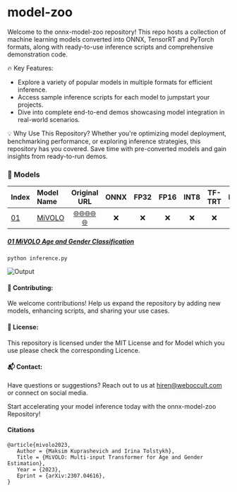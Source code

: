 # model-zoo
Welcome to the onnx-model-zoo repository! This repo hosts a collection of machine learning models converted into ONNX, TensorRT and PyTorch formats, along with ready-to-use inference scripts and comprehensive demonstration code.

🔥 Key Features:
- Explore a variety of popular models in multiple formats for efficient inference.
- Access sample inference scripts for each model to jumpstart your projects.
- Dive into complete end-to-end demos showcasing model integration in real-world scenarios.

💡 Why Use This Repository?
Whether you're optimizing model deployment, benchmarking performance, or exploring inference strategies, this repository has you covered. Save time with pre-converted models and gain insights from ready-to-run demos.

### 🧠 Models
|Index|Model Name|Original URL|ONNX|FP32|FP16|INT8|TF-TRT|LICENCE|
|:-|:-|:-:|:-:|:-:|:-:|:-:|:-:|:-:|
|[01](https://github.com/weboccult-ai/onnx-model-zoo/blob/main/MiVOLO_age_and_gender)|[MiVOLO](https://github.com/weboccult-ai/onnx-model-zoo/blob/main/MiVOLO_age_and_gender)|[🌐🌐🌐🌐🌐](https://github.com/WildChlamydia/MiVOLO/tree/main)|❌ |❌ |❌ |❌ |❌ |[Other](https://github.com/WildChlamydia/MiVOLO/blob/main/license/en_us.pdf)|

##### [01 MiVOLO Age and Gender Classification](https://github.com/weboccult-ai/onnx-model-zoo/blob/main/MiVOLO_age_and_gender)

```
python inference.py
```

![<b>Output</b>](https://github.com/weboccult-ai/onnx-model-zoo/blob/main/MiVOLO_age_and_gender/output.jpg)



#### 🤝 Contributing:
We welcome contributions! Help us expand the repository by adding new models, enhancing scripts, and sharing your use cases.

#### 📝 License:
This repository is licensed under the MIT License and for Model which you use please check the corresponding Licence.

#### 📬 Contact:
Have questions or suggestions? Reach out to us at [hiren@weboccult.com](mailto:hiren@weboccult.com) or connect on social media.

Start accelerating your model inference today with the onnx-model-zoo Repository!


#### Citations
```
@article{mivolo2023,
   Author = {Maksim Kuprashevich and Irina Tolstykh},
   Title = {MiVOLO: Multi-input Transformer for Age and Gender Estimation},
   Year = {2023},
   Eprint = {arXiv:2307.04616},
}
```
